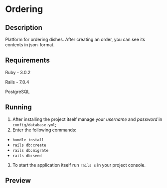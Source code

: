 # Ordering

## Description

Platform for ordering dishes. After creating an order, you can see its contents in json-format. 

## Requirements

Ruby - 3.0.2

Rails - 7.0.4

PostgreSQL

## Running

1. After installing the project itself manage your *username* and *password*  in `config/database.yml`;
2. Enter the following commands:
* `bundle install`
* `rails db:create`
* `rails db:migrate`
* `rails db:seed`

3. To start the application itself run `rails s` in your project console.

## Preview


